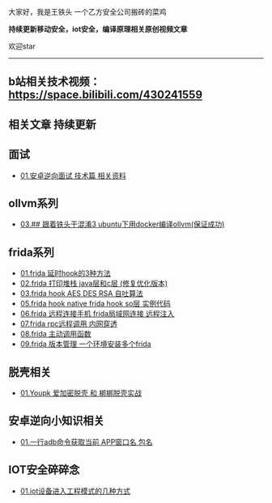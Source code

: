 大家好，我是王铁头 一个乙方安全公司搬砖的菜鸡

**持续更新移动安全，iot安全，编译原理相关原创视频文章**

欢迎star

---
b站相关技术视频：https://space.bilibili.com/430241559
---
## 相关文章 持续更新

## 面试
- [01.安卓逆向面试 技术篇 相关资料](Audition/)

## ollvm系列
- [03.## 跟着铁头干混淆3 ubuntu下用docker编译ollvm(保证成功)](Ollvm/03/README.md)

## frida系列
- [01.frida 延时hook的3种方法](Frida/01/README.md)
- [02.frida 打印堆栈 java层和c层 (修复优化版本)](Frida/02/README.md)
- [03.frida hook AES DES RSA 自吐算法](Frida/03/README.md)
- [05.frida hook native  frida hook so层 实例代码](Frida/05/README.md)
- [06.frida 远程连接手机 frida局域网连接 远程注入](Frida/06/README.md)
- [07.frida rpc远程调用 内网穿透](Frida/07/README.md)
- [08.frida 主动调用函数](Frida/08/README.md)
- [09.frida 版本管理 一个环境安装多个frida](Frida/09/README.md)

## 脱壳相关
- [01.Youpk  爱加密脱壳 和 梆梆脱壳实战](Shell/01/README.md)

## 安卓逆向小知识相关
- [01.一行adb命令获取当前 APP窗口名 包名](Tips/01/README.md)

## IOT安全碎碎念
- [01.iot设备进入工程模式的几种方式](IOT/01/README.md)